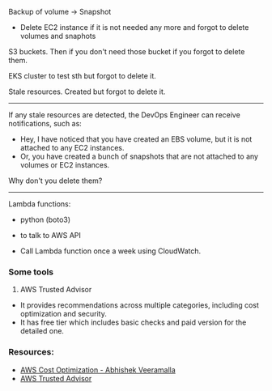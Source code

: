 Backup of volume -> Snapshot
 - Delete EC2 instance if it is not needed any more and forgot to delete volumes and snaphots

 S3 buckets. Then if you don't need those bucket if you forgot to delete them.

 EKS cluster to test sth but forgot to delete it.

 Stale resources. Created but forgot to delete it.

----------------------
If any stale resources are detected, the DevOps Engineer can receive notifications, such as:

- Hey, I have noticed that you have created an EBS volume, but it is not attached to any EC2 instances.
- Or, you have created a bunch of snapshots that are not attached to any volumes or EC2 instances.

Why don't you delete them?

----------------------

Lambda functions:
 - python (boto3)
 - to talk to AWS API

 - Call Lambda function once a week using CloudWatch.


### Some tools
1. AWS Trusted Advisor 

- It provides recommendations across multiple categories, including cost optimization and security.
- It has free tier which includes basic checks and paid version for the detailed one.


 ### Resources:
 - [AWS Cost Optimization - Abhishek Veeramalla](https://www.youtube.com/watch?v=OKYJCHHSWb4&t=1182s)
 - [AWS Trusted Advisor](https://aws.amazon.com/premiumsupport/technology/trusted-advisor/)
